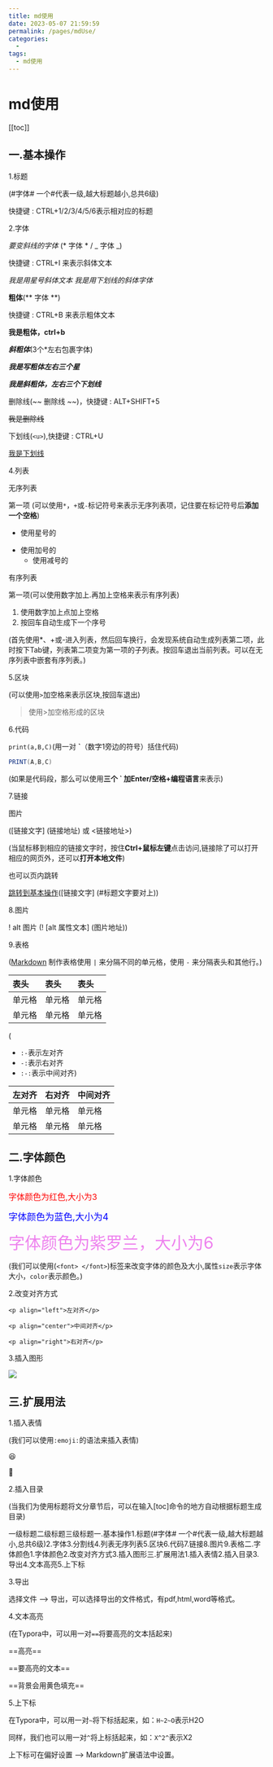 ```yaml
---
title: md使用
date: 2023-05-07 21:59:59
permalink: /pages/mdUse/
categories:
  - 
tags:
  - md使用
---
```

# md使用

[[toc]]

## 一.基本操作

1.标题

(#字体# 一个#代表一级,越大标题越小,总共6级)

快捷键 : CTRL+1/2/3/4/5/6表示相对应的标题



2.字体

*要变斜线的字体* (* 字体 * / _ 字体 _)

快捷键 : CTRL+I 来表示斜体文本

*我是用星号斜体文本*       _我是用下划线的斜体字体_

**粗体**(** 字体 **)

快捷键 : CTRL+B 来表示粗体文本

**我是粗体，ctrl+b**

***斜粗体***(3个*左右包裹字体)

***我是写粗体左右三个星***

___我是斜粗体，左右三个下划线___

删除线(~~ 删除线 ~~)，快捷键 : ALT+SHIFT+5

~~我是删除线~~

下划线(`<u>`</u>),快捷键 : CTRL+U

<u>我是下划线</u>

4.列表

无序列表

第一项 (可以使用`*`，`+`或`-`标记符号来表示无序列表项，记住要在标记符号后**添加一个空格**)

* 使用星号的

+ 使用加号的
  - 使用减号的

有序列表

第一项(可以使用数字加上.再加上空格来表示有序列表)

1. 使用数字加上点加上空格
2. 按回车自动生成下一个序号

(首先使用*、+或-进入列表，然后回车换行，会发现系统自动生成列表第二项，此时按下Tab键，列表第二项变为第一项的子列表。按回车退出当前列表。可以在无序列表中嵌套有序列表。)


5.区块

(可以使用`>`加空格来表示区块,按回车退出)

> 使用>加空格形成的区块 



6.代码

`print(a,B,C)`(用一对 **`**（数字1旁边的符号）括住代码)

```java
PRINT(A,B,C)
```

(如果是代码段，那么可以使用**三个 ` 加Enter/空格+编程语言**来表示)

7.链接

图片

([链接文字] (链接地址) 或 <链接地址>)

(当鼠标移到相应的链接文字时，按住**Ctrl+鼠标左键**点击访问,链接除了可以打开相应的网页外，还可以**打开本地文件**)

也可以页内跳转

[跳转到基本操作](#一.基本操作)([链接文字] (#标题文字要对上))

8.图片

! alt 图片 (! [alt 属性文本] (图片地址))

9.表格

([Markdown](https://so.csdn.net/so/search?q=Markdown&spm=1001.2101.3001.7020) 制作表格使用 `|` 来分隔不同的单元格，使用 `-` 来分隔表头和其他行。)

| 表头   | 表头   | 表头   |
| :----- | :----- | :----- |
| 单元格 | 单元格 | 单元格 |
| 单元格 | 单元格 | 单元格 |

(

- `:-`表示左对齐
- `-:`表示右对齐
- `:-:`表示中间对齐)

| 左对齐 | 右对齐 | 中间对齐 |
| :----- | :----- | :------- |
| 单元格 | 单元格 | 单元格   |
| 单元格 | 单元格 | 单元格   |

## 二.字体颜色

1.字体颜色

 <font size=3 color="red">字体颜色为红色,大小为3</font>

 <font size=4 color="blue">字体颜色为蓝色,大小为4</font>

 <font size=6 color="violet">字体颜色为紫罗兰，大小为6</font>

 (我们可以使用(``<font> </font>``)标签来改变字体的颜色及大小,属性``size``表示字体大小，``color``表示颜色。)

2.改变对齐方式

``<p align="left">左对齐</p>``

``<p align="center">中间对齐</p>``

``<p align="right">右对齐</p> ``

3.插入图形

<img src ="D:/picture/123.jpg" />

## 三.扩展用法

1.插入表情

(我们可以使用`:emoji:`的语法来插入表情)

😆

🐴

2.插入目录

(当我们为使用标题将文分章节后，可以在输入[toc]命令的地方自动根据标题生成目录)

一级标题二级标题三级标题一.基本操作1.标题(#字体# 一个#代表一级,越大标题越小,总共6级)2.字体3.分割线4.列表无序列表5.区块6.代码7.链接8.图片9.表格二.字体颜色1.字体颜色2.改变对齐方式3.插入图形三.扩展用法1.插入表情2.插入目录3.导出4.文本高亮5.上下标

3.导出

选择文件 --> 导出，可以选择导出的文件格式，有pdf,html,word等格式。

4.文本高亮

(在Typora中，可以用一对`==`将要高亮的文本括起来)

==高亮==

==要高亮的文本==

==背景会用黄色填充==

5.上下标

在Typora中，可以用一对`~`将下标括起来，如：`H~2~O`表示H2O

同样，我们也可以用一对`^`将上标括起来，如：`X^2^`表示X2

上下标可在偏好设置 --> Markdown扩展语法中设置。